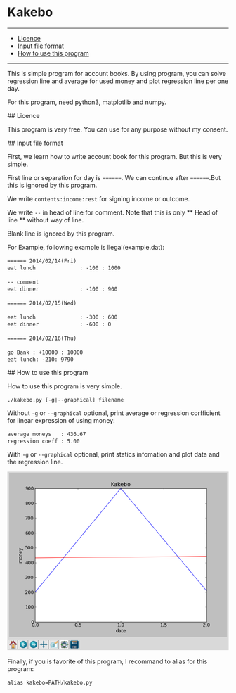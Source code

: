 # Kakebo

---

* [Licence](#licence)
* [Input file format](#format)
* [How to use this program](#how_to_use)

---

This is simple program for account books.
By using program, you can solve regression line and average for used money and plot regression line per one day.

For this program, need python3, matplotlib and numpy.

##<a name="licence"> Licence

This program is very free.
You can use for any purpose without my consent.

##<a name="format"> Input file format

First, we learn how to write account book for this program.
But this is very simple.

First line or separation for day is `======`.
We can continue after `======`.But this is ignored by this program.

We write `contents:income:rest` for signing income or outcome.

We write `--` in head of line for comment.
Note that this is only ** Head of line ** without way of line.

Blank line is ignored by this program.

For Example, following example is llegal(example.dat):

    ====== 2014/02/14(Fri)
    eat lunch              : -100 : 1000

    -- comment
    eat dinner             : -100 : 900

    ====== 2014/02/15(Wed)

    eat lunch              : -300 : 600
    eat dinner             : -600 : 0

    ====== 2014/02/16(Thu)

    go Bank : +10000 : 10000
    eat lunch: -210: 9790


##<a name="how_to_use"> How to use this program

How to use this program is very simple.

    ./kakebo.py [-g|--graphical] filename

Without `-g` or `--graphical` optional, print average or regression corfficient for linear expression of using money:

    average moneys   : 436.67
    regression coeff : 5.00

With `-g` or `--graphical` optional, print statics infomation and plot data and the regression line.

![Plotting Data](example.png)

Finally, if you is favorite of this program, I recommand to alias for this program:

    alias kakebo=PATH/kakebo.py
